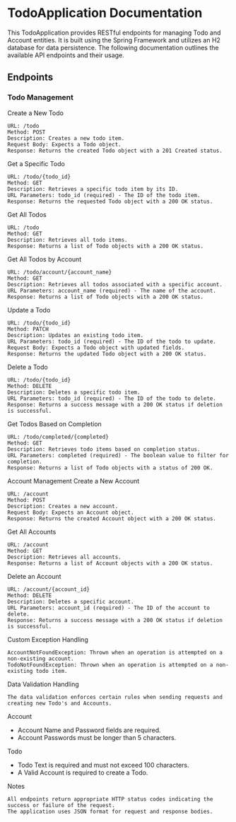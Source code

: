 # TodoApplication Documentation

This TodoApplication provides RESTful endpoints for managing Todo and Account entities. It is built using the Spring Framework and utilizes an H2 database for data persistence. The following documentation outlines the available API endpoints and their usage.
## Endpoints
### Todo Management
Create a New Todo

    URL: /todo
    Method: POST
    Description: Creates a new todo item.
    Request Body: Expects a Todo object.
    Response: Returns the created Todo object with a 201 Created status.

Get a Specific Todo

    URL: /todo/{todo_id}
    Method: GET
    Description: Retrieves a specific todo item by its ID.
    URL Parameters: todo_id (required) - The ID of the todo item.
    Response: Returns the requested Todo object with a 200 OK status.

Get All Todos

    URL: /todo
    Method: GET
    Description: Retrieves all todo items.
    Response: Returns a list of Todo objects with a 200 OK status.

Get All Todos by Account

    URL: /todo/account/{account_name}
    Method: GET
    Description: Retrieves all todos associated with a specific account.
    URL Parameters: account_name (required) - The name of the account.
    Response: Returns a list of Todo objects with a 200 OK status.

Update a Todo

    URL: /todo/{todo_id}
    Method: PATCH
    Description: Updates an existing todo item.
    URL Parameters: todo_id (required) - The ID of the todo to update.
    Request Body: Expects a Todo object with updated fields.
    Response: Returns the updated Todo object with a 200 OK status.

Delete a Todo

    URL: /todo/{todo_id}
    Method: DELETE
    Description: Deletes a specific todo item.
    URL Parameters: todo_id (required) - The ID of the todo to delete.
    Response: Returns a success message with a 200 OK status if deletion is successful.

Get Todos Based on Completion

    URL: /todo/completed/{completed}
    Method: GET
    Description: Retrieves todo items based on completion status.
    URL Parameters: completed (required) - The boolean value to filter for completion.
    Response: Returns a list of Todo objects with a status of 200 OK.



Account Management
Create a New Account

    URL: /account
    Method: POST
    Description: Creates a new account.
    Request Body: Expects an Account object.
    Response: Returns the created Account object with a 200 OK status.

Get All Accounts

    URL: /account
    Method: GET
    Description: Retrieves all accounts.
    Response: Returns a list of Account objects with a 200 OK status.


Delete an Account

    URL: /account/{account_id}
    Method: DELETE
    Description: Deletes a specific account.
    URL Parameters: account_id (required) - The ID of the account to delete.
    Response: Returns a success message with a 200 OK status if deletion is successful.

Custom Exception Handling

    AccountNotFoundException: Thrown when an operation is attempted on a non-existing account.
    TodoNotFoundException: Thrown when an operation is attempted on a non-existing todo item.

Data Validation Handling

    The data validation enforces certain rules when sending requests and creating new Todo's and Accounts.

Account
* Account Name and Password fields are required.
* Account Passwords must be longer than 5 characters.

Todo
* Todo Text is required and must not exceed 100 characters.
* A Valid Account is required to create a Todo. 

Notes

    All endpoints return appropriate HTTP status codes indicating the success or failure of the request.
    The application uses JSON format for request and response bodies.
